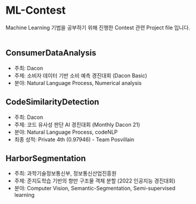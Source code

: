 # ML-Contest
Machine Learning 기법을 공부하기 위해 진행한 Contest 관련 Project file 입니다.
<br />
<br />

## ConsumerDataAnalysis
* 주최: Dacon  
* 주제: 소비자 데이터 기반 소비 예측 경진대회 (Dacon Basic)  
* 분야: Natural Language Process, Numerical analysis

## CodeSimilarityDetection
* 주최: Dacon  
* 주제: 코드 유사성 판단 AI 경진대회 (Monthly Dacon 21)  
* 분야: Natural Language Process, codeNLP  
* 최종 성적: Private 4th (0.97946) - Team Posvillain

## HarborSegmentation
* 주최: 과학기술정보통신부, 정보통신산업진흥원  
* 주제: 준지도학습 기반의 항만 구조물 객체 분할 (2022 인공지능 경진대회)  
* 분야: Computer Vision, Semantic-Segmentation, Semi-supervised learning  
